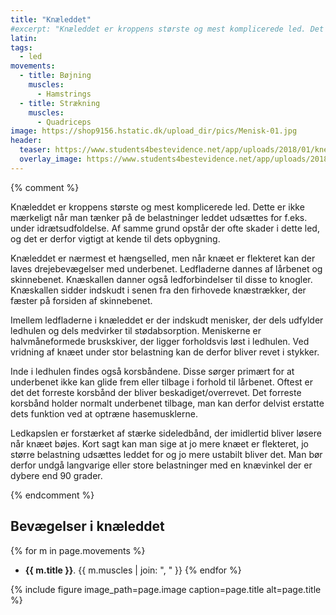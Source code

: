 ```yaml
---
title: "Knæleddet"
#excerpt: "Knæleddet er kroppens største og mest komplicerede led. Det danner forbindelse mellem lårbenet (femur),  skinnebenet (tibia) og knæskallen (patella). Knæskallen er  indkapslet i den sene, der går fra lårmusklen ned til skinnebenet."
latin:
tags:
  - led
movements:
  - title: Bøjning
    muscles:
      - Hamstrings
  - title: Strækning
    muscles:
      - Quadriceps
image: https://shop9156.hstatic.dk/upload_dir/pics/Menisk-01.jpg
header:
  teaser: https://www.students4bestevidence.net/app/uploads/2018/01/knee-2253047_1920.jpg
  overlay_image: https://www.students4bestevidence.net/app/uploads/2018/01/knee-2253047_1920.jpg
---
```


{% comment %}

Knæleddet er kroppens største og mest komplicerede led. Dette er ikke mærkeligt når man tænker på de belastninger leddet udsættes for f.eks. under idrætsudfoldelse. Af samme grund opstår der ofte skader i dette led, og det er derfor vigtigt at kende til dets opbygning.

Knæleddet er nærmest et hængselled, men når knæet er flekteret kan der laves drejebevægelser med underbenet. Ledfladerne dannes af lårbenet og skinnebenet. Knæskallen danner også ledforbindelser til disse to knogler. Knæskallen sidder indskudt i senen fra den firhovede knæstrækker, der fæster på forsiden af skinnebenet.

Imellem ledfladerne i knæleddet er der indskudt menisker, der dels udfylder ledhulen og dels medvirker til stødabsorption. Meniskerne er halvmåneformede bruskskiver, der ligger forholdsvis løst i ledhulen. Ved vridning af knæet under stor belastning kan de derfor bliver revet i stykker.

Inde i ledhulen findes også korsbåndene. Disse sørger primært for at underbenet ikke kan glide frem eller tilbage i forhold til lårbenet. Oftest er det det forreste korsbånd der bliver beskadiget/overrevet. Det forreste korsbånd holder normalt underbenet tilbage, man kan derfor delvist erstatte dets funktion ved at optræne hasemusklerne.

Ledkapslen er forstærket af stærke sideledbånd, der imidlertid bliver løsere når knæet bøjes. Kort sagt kan man sige at jo mere knæet er flekteret, jo større belastning udsættes leddet for og jo mere ustabilt bliver det. Man bør derfor undgå langvarige eller store belastninger med en knævinkel der er dybere end 90 grader.

{% endcomment %}

## Bevægelser i knæleddet

{% for m in page.movements %}
- **{{ m.title }}**.
  {{ m.muscles | join: ", " }}
{% endfor %}

{% include figure image_path=page.image caption=page.title alt=page.title %}
